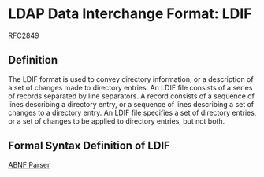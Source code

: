 # LDAP Data Interchange Format: LDIF
[RFC2849](https://tools.ietf.org/html/rfc2849)

## Definition
The LDIF format is used to convey directory information, or a description of a set of changes made to directory entries.
An LDIF file consists of a series of records separated by line separators.
A record consists of a sequence of lines describing a directory entry, 
or a sequence of lines describing a set of changes to a directory entry.
An LDIF file specifies a set of directory entries, or a set of changes to be applied to directory entries, but not both.

## Formal Syntax Definition of LDIF
[ABNF Parser](https://github.com/di-wu/abnf/)
